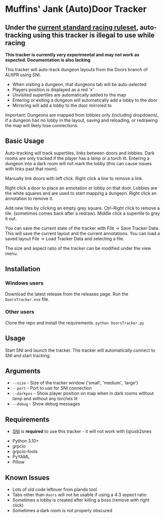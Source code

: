 # Muffins' Jank (Auto)Door Tracker

## **Under the [current standard racing ruleset](http://alttp.mymm1.com/wiki/ALTTPR_Racing_Ruleset), auto-tracking using this tracker is illegal to use while racing**

**This tracker is currently very experimental and may not work as expected. Documentation is also lacking**

This tracker will auto-track dungeon layouts from the Doors branch of ALttPR using SNI.

* When visiting a dungeon, that dungeons tab will be auto-selected
* Players position is displayed as a red 'x'
* Unvisited supertiles are automatically added to the map
* Entering or exiting a dungeon will automatically add a lobby to the door
* Mirroring will add a lobby to the door mirrored to

Important: Dungeons are mapped from lobbies only (including dropdowns), if a dungeon has no lobby in the layout, saving and reloading, or redrawing the map will likely lose connections.


## Basic Usage
Auto-tracking will track supertiles, links between doors and lobbies. Dark rooms are only tracked if the player has a lamp or a torch lit. Entering a dungeon into a dark room will not mark the lobby (this can cause issues with links past that room). 

Manually link doors with left click. Right click a line to remove a link.

Right click a door to place an annotation or lobby on that door. Lobbies are the white squares and are used to start mapping a dungeon. Right click an annotation to remove it.

Add new tiles by clicking an empty grey square. Ctrl-Right click to remove a tile. (sometimes comes back after a redraw). Middle click a supertile to grey it out.

You can save the current state of the tracker with File -> Save Tracker Data. This will save the current layout and the current annotations. You can load a saved layout File -> Load Tracker Data and selecting a file.

The size and aspect ratio of the tracker can be modified under the view menu.


## Installation
### Windows users
Download the latest release from the releases page. Run the `DoorsTracker.exe` file.

### Other users
Clone the repo and install the requirements.
`python DoorsTracker.py`


## Usage
Start SNI and launch the tracker. The tracker will automatically connect to SNI and start tracking.


## Arguments
* `--size` - Size of the tracker window ('small', 'medium', 'large')
* `--port` - Port to use for SNI connection
* `--darkpos` - Show player position on map when in dark rooms without lamp and without any torches lit
* `--debug` - Show debug messages


## Requirements
* [SNI](https://github.com/alttpo/sni) is **required** to use this tracker - it will not work with (q)usb2snes

- Python 3.10+
- grpcio
- grpcio-tools
- PyYAML
- Pillow


## Known Issues
* Lots of old code leftover from plando tool
* Tabs other than `doors` will not be usable if using a 4:3 aspect ratio
* Sometimes a lobby is created after killing a boss (remove with right click)
* Sometimes a dark room is not properly obscured
